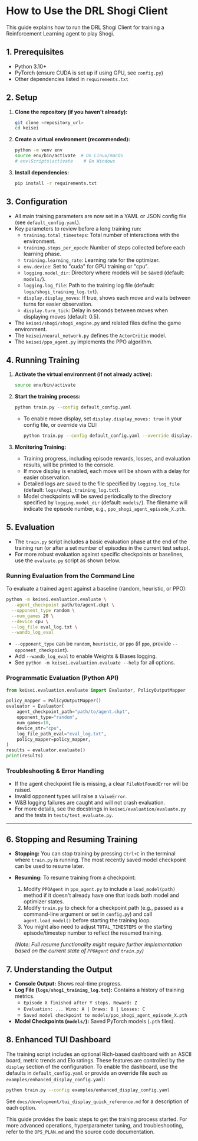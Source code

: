 # How to Use the DRL Shogi Client

This guide explains how to run the DRL Shogi Client for training a Reinforcement Learning agent to play Shogi.

## 1. Prerequisites

*   Python 3.10+
*   PyTorch (ensure CUDA is set up if using GPU, see `config.py`)
*   Other dependencies listed in `requirements.txt`

## 2. Setup

1.  **Clone the repository (if you haven't already):**
    ```bash
    git clone <repository_url>
    cd keisei
    ```

2.  **Create a virtual environment (recommended):**
    ```bash
    python -m venv env
    source env/bin/activate  # On Linux/macOS
    # env\Scripts\activate    # On Windows
    ```

3.  **Install dependencies:**
    ```bash
    pip install -r requirements.txt
    ```

## 3. Configuration

*   All main training parameters are now set in a YAML or JSON config file (see `default_config.yaml`).
*   Key parameters to review before a long training run:
    *   `training.total_timesteps`: Total number of interactions with the environment.
    *   `training.steps_per_epoch`: Number of steps collected before each learning phase.
    *   `training.learning_rate`: Learning rate for the optimizer.
    *   `env.device`: Set to "cuda" for GPU training or "cpu".
    *   `logging.model_dir`: Directory where models will be saved (default: `models/`).
    *   `logging.log_file`: Path to the training log file (default: `logs/shogi_training_log.txt`).
    *   `display.display_moves`: If true, shows each move and waits between turns for easier observation.
    *   `display.turn_tick`: Delay in seconds between moves when displaying moves (default: 0.5).
*   The `keisei/shogi/shogi_engine.py` and related files define the game environment.
*   The `keisei/neural_network.py` defines the `ActorCritic` model.
*   The `keisei/ppo_agent.py` implements the PPO algorithm.

## 4. Running Training

1.  **Activate the virtual environment (if not already active):**
    ```bash
    source env/bin/activate
    ```

2.  **Start the training process:**
    ```bash
    python train.py --config default_config.yaml
    ```
    * To enable move display, set `display.display_moves: true` in your config file, or override via CLI:
      ```bash
      python train.py --config default_config.yaml --override display.display_moves=true
      ```

3.  **Monitoring Training:**
    *   Training progress, including episode rewards, losses, and evaluation results, will be printed to the console.
    *   If move display is enabled, each move will be shown with a delay for easier observation.
    *   Detailed logs are saved to the file specified by `logging.log_file` (default: `logs/shogi_training_log.txt`).
    *   Model checkpoints will be saved periodically to the directory specified by `logging.model_dir` (default: `models/`). The filename will indicate the episode number, e.g., `ppo_shogi_agent_episode_X.pth`.

## 5. Evaluation

*   The `train.py` script includes a basic evaluation phase at the end of the training run (or after a set number of episodes in the current test setup).
*   For more robust evaluation against specific checkpoints or baselines, use the `evaluate.py` script as shown below.

### Running Evaluation from the Command Line

To evaluate a trained agent against a baseline (random, heuristic, or PPO):

```bash
python -m keisei.evaluation.evaluate \
  --agent_checkpoint path/to/agent.ckpt \
  --opponent_type random \
  --num_games 20 \
  --device cpu \
  --log_file eval_log.txt \
  --wandb_log_eval
```

- `--opponent_type` can be `random`, `heuristic`, or `ppo` (if `ppo`, provide `--opponent_checkpoint`).
- Add `--wandb_log_eval` to enable Weights & Biases logging.
- See `python -m keisei.evaluation.evaluate --help` for all options.

### Programmatic Evaluation (Python API)

```python
from keisei.evaluation.evaluate import Evaluator, PolicyOutputMapper

policy_mapper = PolicyOutputMapper()
evaluator = Evaluator(
    agent_checkpoint_path="path/to/agent.ckpt",
    opponent_type="random",
    num_games=10,
    device_str="cpu",
    log_file_path_eval="eval_log.txt",
    policy_mapper=policy_mapper,
)
results = evaluator.evaluate()
print(results)
```

### Troubleshooting & Error Handling

- If the agent checkpoint file is missing, a clear `FileNotFoundError` will be raised.
- Invalid opponent types will raise a `ValueError`.
- W&B logging failures are caught and will not crash evaluation.
- For more details, see the docstrings in `keisei/evaluation/evaluate.py` and the tests in `tests/test_evaluate.py`.

---

## 6. Stopping and Resuming Training

*   **Stopping:** You can stop training by pressing `Ctrl+C` in the terminal where `train.py` is running. The most recently saved model checkpoint can be used to resume later.
*   **Resuming:** To resume training from a checkpoint:
    1.  Modify `PPOAgent` in `ppo_agent.py` to include a `load_model(path)` method if it doesn't already have one that loads both model and optimizer states.
    2.  Modify `train.py` to check for a checkpoint path (e.g., passed as a command-line argument or set in `config.py`) and call `agent.load_model()` before starting the training loop.
    3.  You might also need to adjust `TOTAL_TIMESTEPS` or the starting episode/timestep number to reflect the resumed training.

    *(Note: Full resume functionality might require further implementation based on the current state of `PPOAgent` and `train.py`)*

## 7. Understanding the Output

*   **Console Output:** Shows real-time progress.
*   **Log File (`logs/shogi_training_log.txt`):** Contains a history of training metrics.
    *   `Episode X finished after Y steps. Reward: Z`
    *   `Evaluation: ... Wins: A | Draws: B | Losses: C`
    *   `Saved model checkpoint to models/ppo_shogi_agent_episode_X.pth`
*   **Model Checkpoints (`models/`):** Saved PyTorch models (`.pth` files).

## 8. Enhanced TUI Dashboard

The training script includes an optional Rich-based dashboard with an ASCII board,
metric trends and Elo ratings. These features are controlled by the `display`
section of the configuration. To enable the dashboard, use the defaults in
`default_config.yaml` or provide an override file such as
`examples/enhanced_display_config.yaml`:

```bash
python train.py --config examples/enhanced_display_config.yaml
```

See `docs/development/tui_display_quick_reference.md` for a description of each
option.

This guide provides the basic steps to get the training process started. For more advanced operations, hyperparameter tuning, and troubleshooting, refer to the `OPS_PLAN.md` and the source code documentation.
